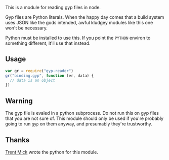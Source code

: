 This is a module for reading gyp files in node.

Gyp files are Python literals.  When the happy day comes that a build
system uses JSON like the gods intended, awful kludgey modules like this
one won't be necessary.

Python must be installed to use this.  If you point the `PYTHON` environ
to something different, it'll use that instead.

## Usage

```javascript
var gr = require("gyp-reader")
gr("binding.gyp", function (er, data) {
  // data is an object
})
```

## Warning

The gyp file is evaled in a python subprocess.  Do not run this on gyp
files that you are not sure of.  This module should only be used if
you're probably going to run `gyp` on them anyway, and presumably
they're trustworthy.

## Thanks

[Trent Mick](https://github.com/trentm) wrote the python for this module.
